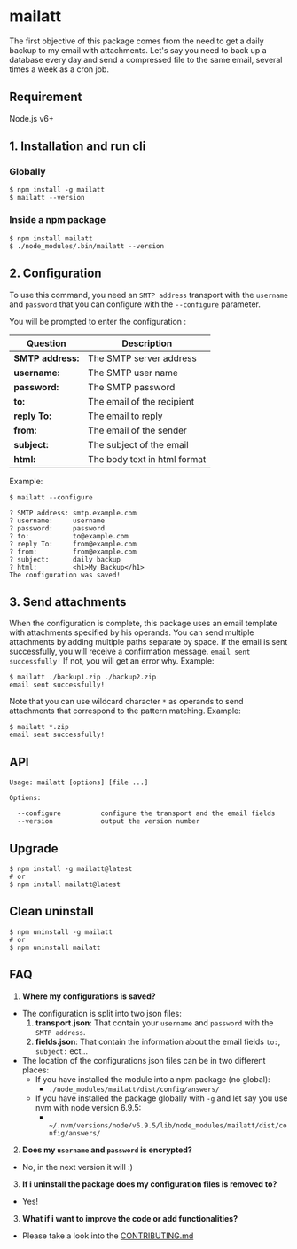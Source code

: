 # mailatt

The first objective of this package comes from the need to get a daily backup to my email with attachments. Let's say you need to back up a database every day and send a compressed file to the same email, several times a week as a cron job.

## Requirement
Node.js v6+

## 1. Installation and run cli

### Globally
```
$ npm install -g mailatt
$ mailatt --version
```

### Inside a npm package
```
$ npm install mailatt
$ ./node_modules/.bin/mailatt --version
```

## 2. Configuration
To use this command, you need an `SMTP address` transport with the `username` and `password` that you can configure with the `--configure` parameter.

You will be prompted to enter the configuration :

Question | Description
--- | ---
**SMTP address:** | The SMTP server address
**username:** | The SMTP user name
**password:** | The SMTP password
**to:** | The email of the recipient
**reply To:** | The email to reply
**from:** | The email of the sender
**subject:** | The subject of the email
**html:** | The body text in html format

Example:

```
$ mailatt --configure

? SMTP address: smtp.example.com
? username:     username
? password:     password
? to:           to@example.com
? reply To:     from@example.com
? from:         from@example.com
? subject:      daily backup
? html:         <h1>My Backup</h1>
The configuration was saved!
```

## 3. Send attachments
When the configuration is complete, this package uses an email template with attachments specified by his operands. You can send multiple attachments by adding multiple paths separate by space. If the email is sent successfully, you will receive a confirmation message. `email sent successfully!` If not, you will get an error why. Example:

```
$ mailatt ./backup1.zip ./backup2.zip
email sent successfully!
```

Note that you can use wildcard character `*` as operands to send attachments that correspond to the pattern matching. Example:
```
$ mailatt *.zip
email sent successfully!
```

## API
```
Usage: mailatt [options] [file ...]

Options:

  --configure          configure the transport and the email fields
  --version            output the version number
```

## Upgrade

```
$ npm install -g mailatt@latest
# or
$ npm install mailatt@latest
```

## Clean uninstall

```
$ npm uninstall -g mailatt
# or
$ npm uninstall mailatt
```

## FAQ
1. <b>Where my configurations is saved?</b>
  * The configuration is split into two json files:
    1. <b>transport.json</b>: That contain your `username` and `password` with the `SMTP address`.
    2. <b>fields.json</b>: That contain the information about the email fields `to:`, `subject:` ect...
  * The location of the configurations json files can be in two different places:
    - If you have installed the module into a npm package (no global):
      - `./node_modules/mailatt/dist/config/answers/`
    - If you have installed the package globally with `-g` and let say you use nvm with node version 6.9.5:
      - ` ~/.nvm/versions/node/v6.9.5/lib/node_modules/mailatt/dist/config/answers/`

2. <b>Does my `username` and `password` is encrypted?</b>
  * No, in the next version it will :)

3. <b>If i uninstall the package does my configuration files is removed to?</b>
  * Yes!

3. <b>What if i want to improve the code or add functionalities?</b>
  * Please take a look into the [CONTRIBUTING.md](CONTRIBUTING.md)
